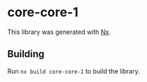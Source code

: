 # core-core-1

This library was generated with [Nx](https://nx.dev).

## Building

Run `nx build core-core-1` to build the library.
